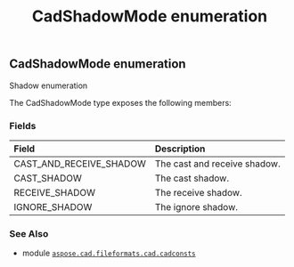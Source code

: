 ﻿---
title: CadShadowMode enumeration
second_title: Aspose.CAD for Python via .NET API References
description: 
type: docs
weight: 420
url: /python-net/aspose.cad.fileformats.cad.cadconsts/cadshadowmode/
is_root: false
---

## CadShadowMode enumeration

Shadow enumeration



The CadShadowMode type exposes the following members:

### Fields
| Field | Description |
| :- | :- |
| CAST_AND_RECEIVE_SHADOW | The cast and receive shadow. |
| CAST_SHADOW | The cast shadow. |
| RECEIVE_SHADOW | The receive shadow. |
| IGNORE_SHADOW | The ignore shadow. |



### See Also
* module [`aspose.cad.fileformats.cad.cadconsts`](..)
